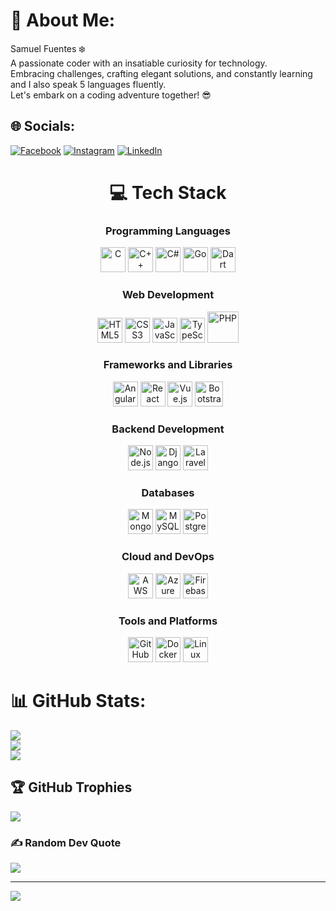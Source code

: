 # 💫 About Me:
Samuel Fuentes ❄️<br>A passionate coder with an insatiable curiosity for technology. <br>Embracing challenges, crafting elegant solutions, and constantly learning and I also speak 5 languages fluently.<br>Let's embark on a coding adventure together! 😎


## 🌐 Socials:
[![Facebook](https://img.shields.io/badge/Facebook-%231877F2.svg?logo=Facebook&logoColor=white)](https://facebook.com/https://www.facebook.com/samuelgenius1034?mibextid=ZbWKwL) [![Instagram](https://img.shields.io/badge/Instagram-%23E4405F.svg?logo=Instagram&logoColor=white)](https://instagram.com/https://instagram.com/samuelgenius1034?igshid=MzNlNGNkZWQ4Mg==) [![LinkedIn](https://img.shields.io/badge/LinkedIn-%230077B5.svg?logo=linkedin&logoColor=white)](https://www.linkedin.com/in/samuelgenius/) 

<div align="center">

# 💻 Tech Stack



### Programming Languages
<img src="https://cdn.jsdelivr.net/gh/devicons/devicon/icons/c/c-original.svg" alt="C" width="40" height="40"/> <img src="https://cdn.jsdelivr.net/gh/devicons/devicon/icons/cplusplus/cplusplus-original.svg" alt="C++" width="40" height="40"/> <img src="https://cdn.jsdelivr.net/gh/devicons/devicon/icons/csharp/csharp-original.svg" alt="C#" width="40" height="40"/> <img src="https://cdn.jsdelivr.net/gh/devicons/devicon/icons/go/go-original.svg" alt="Go" width="40" height="40"/> <img src="https://cdn.jsdelivr.net/gh/devicons/devicon/icons/dart/dart-original.svg" alt="Dart" width="40" height="40"/>

### Web Development
<img src="https://cdn.jsdelivr.net/gh/devicons/devicon/icons/html5/html5-original.svg" alt="HTML5" width="40" height="40"/> <img src="https://cdn.jsdelivr.net/gh/devicons/devicon/icons/css3/css3-original.svg" alt="CSS3" width="40" height="40"/> <img src="https://cdn.jsdelivr.net/gh/devicons/devicon/icons/javascript/javascript-original.svg" alt="JavaScript" width="40" height="40"/> <img src="https://cdn.jsdelivr.net/gh/devicons/devicon/icons/typescript/typescript-original.svg" alt="TypeScript" width="40" height="40"/> <img src="https://upload.wikimedia.org/wikipedia/commons/thumb/3/31/Webysther_20160423_-_Elephpant.svg/350px-Webysther_20160423_-_Elephpant.svg.png" alt="PHP" width="50" height="50"/>

### Frameworks and Libraries
<img src="https://cdn.jsdelivr.net/gh/devicons/devicon/icons/angularjs/angularjs-original.svg" alt="Angular" width="40" height="40"/> <img src="https://cdn.jsdelivr.net/gh/devicons/devicon/icons/react/react-original.svg" alt="React" width="40" height="40"/> <img src="https://cdn.jsdelivr.net/gh/devicons/devicon/icons/vuejs/vuejs-original.svg" alt="Vue.js" width="40" height="40"/> <img src="https://upload.wikimedia.org/wikipedia/commons/b/b2/Bootstrap_logo.svg" alt="Bootstrap" width="45" height="40"/>

### Backend Development
<img src="https://cdn.jsdelivr.net/gh/devicons/devicon/icons/nodejs/nodejs-original.svg" alt="Node.js" width="40" height="40"/> <img src="https://www.svgrepo.com/show/353657/django-icon.svg" alt="Django" width="40" height="40"/> <img src="https://upload.wikimedia.org/wikipedia/commons/thumb/9/9a/Laravel.svg/800px-Laravel.svg.png" alt="Laravel" width="40" height="40"/>

### Databases
<img src="https://cdn.jsdelivr.net/gh/devicons/devicon/icons/mongodb/mongodb-original.svg" alt="MongoDB" width="40" height="40"/> <img src="https://cdn.jsdelivr.net/gh/devicons/devicon/icons/mysql/mysql-original.svg" alt="MySQL" width="40" height="40"/> <img src="https://cdn.jsdelivr.net/gh/devicons/devicon/icons/postgresql/postgresql-original.svg" alt="PostgreSQL" width="40" height="40"/>

### Cloud and DevOps
<img src="https://images.squarespace-cdn.com/content/v1/52ca3b73e4b04a45ef2c5cb6/1551884861331-C9U2RHJQLOPL9F332X5O/AWS_blog_01.PNG" alt="AWS" width="40" height="40"/> <img src="https://cdn.jsdelivr.net/gh/devicons/devicon/icons/azure/azure-original.svg" alt="Azure" width="40" height="40"/> <img src="https://cdn.jsdelivr.net/gh/devicons/devicon/icons/firebase/firebase-plain.svg" alt="Firebase" width="40" height="40"/>

### Tools and Platforms
<img src="https://encrypted-tbn0.gstatic.com/images?q=tbn:ANd9GcQF1HctiRAMzzzwozHLo0YxPfZF1vQrjvcWeg&s" alt="GitHub" width="40" height="40"/> <img src="https://cdn.jsdelivr.net/gh/devicons/devicon/icons/docker/docker-original.svg" alt="Docker" width="40" height="40"/> <img src="https://cdn.jsdelivr.net/gh/devicons/devicon/icons/linux/linux-original.svg" alt="Linux" width="40" height="40"/>

</div>


# 📊 GitHub Stats:
![](https://github-readme-stats.vercel.app/api?username=samuel1034&theme=radical&hide_border=true&include_all_commits=true&count_private=true)<br/>
![](https://github-readme-streak-stats.herokuapp.com/?user=samuel1034&theme=radical&hide_border=true)<br/>
![](https://github-readme-stats.vercel.app/api/top-langs/?username=samuel1034&theme=radical&hide_border=true&include_all_commits=true&count_private=true&layout=compact)

## 🏆 GitHub Trophies
![](https://github-profile-trophy.vercel.app/?username=samuel1034&theme=radical&no-frame=false&no-bg=true&margin-w=4)

### ✍️ Random Dev Quote
![](https://quotes-github-readme.vercel.app/api?type=horizontal&theme=radical)

---
[![](https://visitcount.itsvg.in/api?id=samuel1034&icon=0&color=0)](https://visitcount.itsvg.in)

<!-- Proudly created with GPRM ( https://gprm.itsvg.in ) -->

<!--
**samuel1034/samuel1034** is a ✨ _special_ ✨ repository because its `README.md` (this file) appears on your GitHub profile.

Here are some ideas to get you started:

- 🔭 I’m currently working on ...
- 🌱 I’m currently learning ...
- 👯 I’m looking to collaborate on ...
- 🤔 I’m looking for help with ...
- 💬 Ask me about ...
- 📫 How to reach me: ...
- 😄 Pronouns: ...
- ⚡ Fun fact: ...
-->
